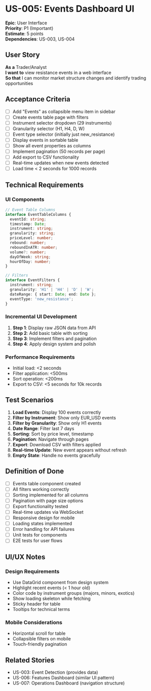 # US-005: Events Dashboard UI

**Epic**: User Interface  
**Priority**: P1 (Important)  
**Estimate**: 5 points  
**Dependencies**: US-003, US-004  

## User Story

**As a** Trader/Analyst  
**I want to** view resistance events in a web interface  
**So that** I can monitor market structure changes and identify trading opportunities

## Acceptance Criteria

- [ ] Add "Events" as collapsible menu item in sidebar
- [ ] Create events table page with filters
- [ ] Instrument selector dropdown (29 instruments)
- [ ] Granularity selector (H1, H4, D, W)
- [ ] Event type selector (initially just new_resistance)
- [ ] Display events in sortable table
- [ ] Show all event properties as columns
- [ ] Implement pagination (50 records per page)
- [ ] Add export to CSV functionality
- [ ] Real-time updates when new events detected
- [ ] Load time < 2 seconds for 1000 records

## Technical Requirements

### UI Components
```typescript
// Event Table Columns
interface EventTableColumns {
  eventId: string;
  timestamp: Date;
  instrument: string;
  granularity: string;
  priceLevel: number;
  rebound: number;
  reboundInATR: number;
  volume?: number;
  dayOfWeek: string;
  hourOfDay: number;
}

// Filters
interface EventFilters {
  instrument: string;
  granularity: 'H1' | 'H4' | 'D' | 'W';
  dateRange: { start: Date; end: Date };
  eventType: 'new_resistance';
}
```

### Incremental UI Development
1. **Step 1**: Display raw JSON data from API
2. **Step 2**: Add basic table with sorting
3. **Step 3**: Implement filters and pagination
4. **Step 4**: Apply design system and polish

### Performance Requirements
- Initial load: <2 seconds
- Filter application: <500ms
- Sort operation: <200ms
- Export to CSV: <5 seconds for 10k records

## Test Scenarios

1. **Load Events**: Display 100 events correctly
2. **Filter by Instrument**: Show only EUR_USD events
3. **Filter by Granularity**: Show only H1 events
4. **Date Range**: Filter last 7 days
5. **Sorting**: Sort by price level, timestamp
6. **Pagination**: Navigate through pages
7. **Export**: Download CSV with filters applied
8. **Real-time Update**: New event appears without refresh
9. **Empty State**: Handle no events gracefully

## Definition of Done

- [ ] Events table component created
- [ ] All filters working correctly
- [ ] Sorting implemented for all columns
- [ ] Pagination with page size options
- [ ] Export functionality tested
- [ ] Real-time updates via WebSocket
- [ ] Responsive design for mobile
- [ ] Loading states implemented
- [ ] Error handling for API failures
- [ ] Unit tests for components
- [ ] E2E tests for user flows

## UI/UX Notes

### Design Requirements
- Use DataGrid component from design system
- Highlight recent events (< 1 hour old)
- Color code by instrument groups (majors, minors, exotics)
- Show loading skeleton while fetching
- Sticky header for table
- Tooltips for technical terms

### Mobile Considerations
- Horizontal scroll for table
- Collapsible filters on mobile
- Touch-friendly pagination

## Related Stories

- US-003: Event Detection (provides data)
- US-006: Features Dashboard (similar UI pattern)
- US-007: Operations Dashboard (navigation structure)